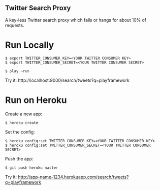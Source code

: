 Twitter Search Proxy
--------------------

A key-less Twitter search proxy which fails or hangs for about 10% of requests.

Run Locally
===========

```
$ export TWITTER_CONSUMER_KEY=<YOUR TWITTER CONSUMER KEY>
$ export TWITTER_CONSUMER_SECRET=<YOUR TWITTER CONSUMER SECRET>

$ play ~run
```

Try it:
http://localhost:9000/search/tweets?q=playframework

Run on Heroku
=============

Create a new app:

    $ heroku create

Set the config:

    $ heroku config:set TWITTER_CONSUMER_KEY=<YOUR TWITTER CONSUMER KEY>
    $ heroku config:set TWITTER_CONSUMER_SECRET=<YOUR TWITTER CONSUMER SECRET>

Push the app:

    $ git push heroku master

Try it:
http://app-name-1234.herokuapp.com/search/tweets?q=playframework
